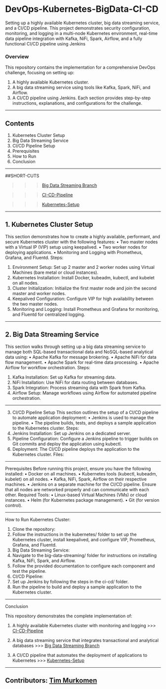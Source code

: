 # DevOps-Kubernetes-BigData-CI-CD
Setting up a highly available Kubernetes cluster, big data streaming service, and a CI/CD pipeline. This project demonstrates security configuration, monitoring, and logging in a multi-node Kubernetes environment, real-time data pipeline integration with Kafka, NiFi, Spark, Airflow, and a fully functional CI/CD pipeline using Jenkins

### Overview
This repository contains the implementation for a comprehensive DevOps challenge, focusing on setting up:
1.	A highly available Kubernetes cluster.
2.	A big data streaming service using tools like Kafka, Spark, NiFi, and Airflow.
3.	A CI/CD pipeline using Jenkins.
Each section provides step-by-step instructions, explanations, and configurations for the challenge.
---
## Contents
1.	Kubernetes Cluster Setup
2.	Big Data Streaming Service
3.	CI/CD Pipeline Setup
4.	Prerequisites
5.	How to Run
6.	Conclusion
----
##SHORT-CUTS

>>> [Big Data Streaming Branch](https://github.com/Timoo20/DevOps-Kubernetes-BigData-CI-CD/tree/big-data-streaming)

>>> [CI-CD-Pipeline](https://github.com/Timoo20/DevOps-Kubernetes-BigData-CI-CD/tree/ci-cd-pipeline)

>>> [Kubernetes-Setup](https://github.com/Timoo20/DevOps-Kubernetes-BigData-CI-CD/tree/kubernetes-setup)
---
## 1. Kubernetes Cluster Setup
This section demonstrates how to create a highly available, performant, and secure Kubernetes cluster with the following features:
•	Two master nodes with a Virtual IP (VIP) setup using keepalived.
•	Two worker nodes for deploying applications.
•	Monitoring and Logging with Prometheus, Grafana, and Fluentd.
Steps:
1.	Environment Setup: Set up 2 master and 2 worker nodes using Virtual Machines (bare metal or cloud instances).
2.	Kubernetes Installation: Install Docker, kubeadm, kubectl, and kubelet on all nodes.
3.	Cluster Initialization: Initialize the first master node and join the second master and worker nodes.
4.	Keepalived Configuration: Configure VIP for high availability between the two master nodes.
5.	Monitoring and Logging: Install Prometheus and Grafana for monitoring, and Fluentd for centralized logging.

---
## 2. Big Data Streaming Service
This section walks through setting up a big data streaming service to manage both SQL-based transactional data and NoSQL-based analytical data using:
•	Apache Kafka for message brokering.
•	Apache NiFi for data flow management.
•	Apache Spark for real-time data processing.
•	Apache Airflow for workflow orchestration.
Steps:
1.	Kafka Installation: Set up Kafka for streaming data.
2.	NiFi Installation: Use NiFi for data routing between databases.
3.	Spark Integration: Process streaming data with Spark from Kafka.
4.	Airflow Setup: Manage workflows using Airflow for automated pipeline orchestration.

---

3. CI/CD Pipeline Setup
This section outlines the setup of a CI/CD pipeline to automate application deployment:
•	Jenkins is used to manage the pipeline.
•	The pipeline builds, tests, and deploys a sample application to the Kubernetes cluster.
Steps:
1.	Jenkins Installation: Set up Jenkins on a dedicated server.
2.	Pipeline Configuration: Configure a Jenkins pipeline to trigger builds on Git commits and deploy the application using kubectl.
3.	Deployment: The CI/CD pipeline deploys the application to the Kubernetes cluster.
Files:
---
Prerequisites
Before running this project, ensure you have the following installed:
•	Docker on all machines.
•	Kubernetes tools (kubectl, kubeadm, kubelet) on all nodes.
•	Kafka, NiFi, Spark, Airflow on their respective machines.
•	Jenkins on a separate machine for the CI/CD pipeline.
Ensure that all nodes are networked properly and can communicate with each other.
Required Tools:
•	Linux-based Virtual Machines (VMs) or cloud instances.
•	Helm (for Kubernetes package management).
•	Git (for version control).

----
How to Run Kubernetes Cluster:

1.	Clone the repository:
2.	Follow the instructions in the kubernetes/ folder to set up the Kubernetes cluster, install keepalived, and configure VIP, Prometheus, Grafana, and Fluentd.
2. Big Data Streaming Service:
1.	Navigate to the big-data-streaming/ folder for instructions on installing Kafka, NiFi, Spark, and Airflow.
2.	Follow the provided documentation to configure each component and test the pipeline.
3. CI/CD Pipeline:
1.	Set up Jenkins by following the steps in the ci-cd/ folder.
2.	Run the pipeline to build and deploy a sample application to the Kubernetes cluster.
---
Conclusion

This repository demonstrates the complete implementation of:


  1) A highly available Kubernetes cluster with monitoring and logging >>> [CI-CD-Pipeline](https://github.com/Timoo20/DevOps-Kubernetes-BigData-CI-CD/tree/ci-cd-pipeline)
  
  2) A big data streaming service that integrates transactional and analytical databases >>> [Big Data Streaming Branch](https://github.com/Timoo20/DevOps-Kubernetes-BigData-CI-CD/tree/big-data-streaming)
    
  3) A CI/CD pipeline that automates the deployment of applications to Kubernetes >>> [Kubernetes-Setup](https://github.com/Timoo20/DevOps-Kubernetes-BigData-CI-CD/tree/kubernetes-setup)


---
Contributors: [Tim Murkomen](https://github.com/Timoo20) 
---
